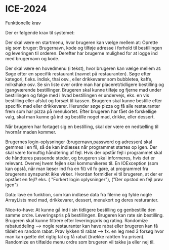 # ICE-2024

Funktionelle krav

Der er følgende krav til systemet:

Der skal være en startmenu, hvor brugeren kan vælge mellem at:
Oprette sig som bruger: Brugernavn, kode og tilføje adresse i forhold til bestillingen og leveringen til orderen.
Derefter har brugerne mulighed for at logge ind med brugernavn og kode.



Der skal være en hovedmenu (i tekst), hvor brugeren kan vælge mellem at:
Søge efter en specifik restaurant (navnet på restauranten).
Søge efter kategori, f.eks. indisk, thai osv., eller drikkevarer som bubbletea, kaffe, milkshake osv.
Se sin liste over ordre man har placeret/tidligere bestilling og igangværende bestillinger.
Brugeren skal kunne tilføje og fjerne mad under bestillingen og følge med i hvad bestillingen er undervejs, eks. en vis bestilling eller afslut og forsæt til kassen.
Brugeren skal kunne bestille efter specifik mad eller drikkevarer. Herunder søge pizza og få alle restauranter frem som har pizza på menukortet.
Efter brugeren har fået de forskellige valg, skal man kunne gå ind og bestille noget mad, drikke, eller dessert.



Når brugeren har fortaget sig en bestilling, skal der være en nedtælling til hvornår maden kommer.



Brugernes login-oplysninger (brugernavn,password og adressen) skal gemmes i en fil, så de kan indlæses når programmet startes op igen.
Der skal være fornuftig håndtering af fejl. Hvis der opstår fejl i programmet skal de håndteres passende steder, og brugeren skal informeres, hvis det er relevant. Overvej hvem fejlen skal kommunikeres til. En IOException (som kan opstå, når man læser ind fra en fil) vil fx gøre, at programmet fra brugerens synspunkt ikke virker. Hvordan formidler vi til brugeren, at der er opstået en fejl? eks. ( "Forkert login oplysninger"), ("Der opstod en fejl prøv igen")



Data:
lave en funktion, som kan indlæse data fra filerne og fylde nogle ArrayLists med mad, drikkevarer, dessert, menukort og deres resturanter.




Nice-to-have:
At kunne gå ind i sin tidligere bestilling og genbestille den samme ordre.
Leveringspris på bestillingen.
Brugeren kan rate sin bestilling.
Brugeren skal kunne filtrere efter leveringspris og rating.
Randomize rabatuddeling --> nogle restauranter kan have rabat eller brugeren kan få tildelt en random rabat.
Prøv lykken til rabat --> fx. en leg med 3 forsøg hvor man kan gætte det rigtig tal og få rabat (trække rabtten fra prisen).
Randomize en tilfælde menu ordre som brugeren vil takke ja eller nej til.
